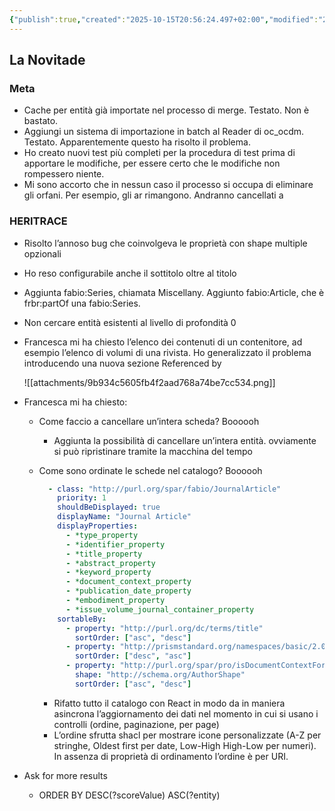 ```yaml
---
{"publish":true,"created":"2025-10-15T20:56:24.497+02:00","modified":"2025-10-15T20:56:24.499+02:00","cssclasses":""}
---
```



## La Novitade

### Meta

- Cache per entità già importate nel processo di merge. Testato.  Non è bastato.
- Aggiungi un sistema di importazione in batch al Reader di oc_ocdm. Testato. Apparentemente questo ha risolto il problema.
- Ho creato nuovi test più completi per la procedura di test prima di apportare le modifiche, per essere certo che le modifiche non rompessero niente.
- Mi sono accorto che in nessun caso il processo si occupa di eliminare gli orfani. Per esempio, gli ar rimangono. Andranno cancellati a

### HERITRACE

- Risolto l’annoso bug che coinvolgeva le proprietà con shape multiple opzionali
- Ho reso configurabile anche il sottitolo oltre al titolo
- Aggiunta fabio:Series, chiamata Miscellany. Aggiunto fabio:Article, che è frbr:partOf una fabio:Series.
- Non cercare entità esistenti al livello di profondità 0
- Francesca mi ha chiesto l’elenco dei contenuti di un contenitore, ad esempio l’elenco di volumi di una rivista. Ho generalizzato il problema introducendo una nuova sezione Referenced by
    
    ![[attachments/9b934c5605fb4f2aad768a74be7cc534.png]]
    
- Francesca mi ha chiesto:
    - Come faccio a cancellare un’intera scheda? Boooooh
        - Aggiunta la possibilità di cancellare un’intera entità. ovviamente si può ripristinare tramite la macchina del tempo
    - Come sono ordinate le schede nel catalogo? Boooooh
        
        ```yaml
          - class: "http://purl.org/spar/fabio/JournalArticle"
            priority: 1
            shouldBeDisplayed: true
            displayName: "Journal Article"
            displayProperties:
              - *type_property
              - *identifier_property
              - *title_property
              - *abstract_property
              - *keyword_property
              - *document_context_property
              - *publication_date_property
              - *embodiment_property
              - *issue_volume_journal_container_property
            sortableBy:
              - property: "http://purl.org/dc/terms/title"
                sortOrder: ["asc", "desc"]
              - property: "http://prismstandard.org/namespaces/basic/2.0/publicationDate" 
                sortOrder: ["desc", "asc"]
              - property: "http://purl.org/spar/pro/isDocumentContextFor"
                shape: "http://schema.org/AuthorShape"
                sortOrder: ["asc", "desc"]
        ```
        
        - Rifatto tutto il catalogo con React in modo da in maniera asincrona l’aggiornamento dei dati nel momento in cui si usano i controlli (ordine, paginazione, per page)
        - L’ordine sfrutta shacl per mostrare icone personalizzate (A-Z per stringhe, Oldest first per date, Low-High High-Low per numeri). In assenza di proprietà di ordinamento l’ordine è per URI.
- Ask for more results
    - ORDER BY DESC(?scoreValue) ASC(?entity)